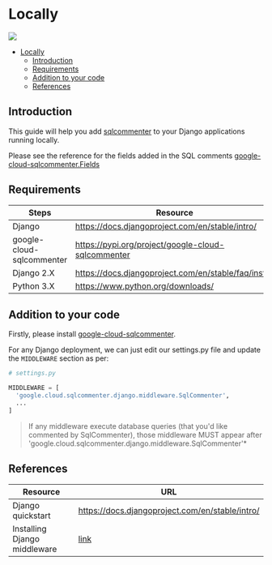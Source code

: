 # Locally
![](/opentelemetry-sqlcommenter/images/locally-logo.png)


- [Locally](#locally)
    - [Introduction](#introduction)
    - [Requirements](#requirements)
    - [Addition to your code](#addition-to-your-code)
    - [References](#references)


## Introduction

This guide will help you add [sqlcommenter](https://github.com/open-telemetry/opentelemetry-sqlcommenter) to your Django applications running locally.

Please see the reference for the fields added in the SQL comments [google-cloud-sqlcommenter.Fields](README.md/#fields)

## Requirements

| Steps                     | Resource                                             |
| ------------------------- | ---------------------------------------------------- |
| Django                    | https://docs.djangoproject.com/en/stable/intro/      |
| google-cloud-sqlcommenter | https://pypi.org/project/google-cloud-sqlcommenter   |
| Django 2.X                | https://docs.djangoproject.com/en/stable/faq/install |
| Python 3.X                | https://www.python.org/downloads/                    |

## Addition to your code

Firstly, please install [google-cloud-sqlcommenter](README.md#installation).

For any Django deployment, we can just edit our settings.py file and update the `MIDDLEWARE` section as per:

```python
# settings.py

MIDDLEWARE = [
  'google.cloud.sqlcommenter.django.middleware.SqlCommenter',
  ...
]
```

>If any middleware execute database queries (that you'd like commented by SqlCommenter), those middleware MUST appear after
'google.cloud.sqlcommenter.django.middleware.SqlCommenter'*


## References

| Resource                     | URL                                              |
| ---------------------------- | ------------------------------------------------ |
| Django quickstart            | https://docs.djangoproject.com/en/stable/intro/  |
| Installing Django middleware | [link](README.md/#installation) |